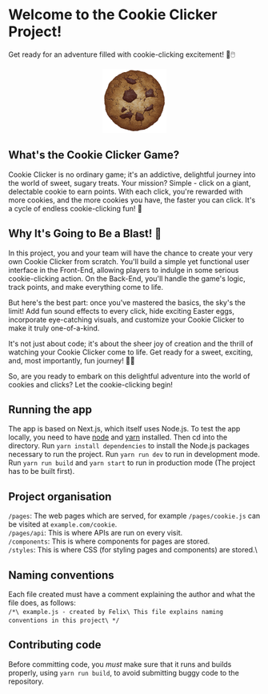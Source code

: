 # Welcome to the Cookie Clicker Project!

Get ready for an adventure filled with cookie-clicking excitement! 🍪🖱️

<div style="text-align: center;">
  <img src="public/perfectCookie.png" width="128">
</div>


## What's the Cookie Clicker Game?

Cookie Clicker is no ordinary game; it's an addictive, delightful journey into the world of sweet, sugary treats. Your mission? Simple - click on a giant, delectable cookie to earn points. With each click, you're rewarded with more cookies, and the more cookies you have, the faster you can click. It's a cycle of endless cookie-clicking fun! 🎉

## Why It's Going to Be a Blast! 🚀

In this project, you and your team will have the chance to create your very own Cookie Clicker from scratch. You'll build a simple yet functional user interface in the Front-End, allowing players to indulge in some serious cookie-clicking action. On the Back-End, you'll handle the game's logic, track points, and make everything come to life.

But here's the best part: once you've mastered the basics, the sky's the limit! Add fun sound effects to every click, hide exciting Easter eggs, incorporate eye-catching visuals, and customize your Cookie Clicker to make it truly one-of-a-kind.

It's not just about code; it's about the sheer joy of creation and the thrill of watching your Cookie Clicker come to life. Get ready for a sweet, exciting, and, most importantly, fun journey! 🍪✨

So, are you ready to embark on this delightful adventure into the world of cookies and clicks? Let the cookie-clicking begin!

## Running the app
The app is based on Next.js, which itself uses Node.js. To test the app locally, you need to have [node](https://nodejs.org/en/download/package-manager) and [yarn](https://classic.yarnpkg.com/lang/en/docs/install/#mac-stable) installed.
Then cd into the directory.
Run `yarn install dependencies` to install the Node.js packages necessary to run the project.
Run `yarn run dev` to run in development mode.
Run `yarn run build` and `yarn start` to run in production mode (The project has to be built first).

## Project organisation
`/pages`: The web pages which are served, for example `/pages/cookie.js` can be visited at `example.com/cookie`.\
`/pages/api`: This is where APIs are run on every visit.\
`/components`: This is where components for pages are stored.\
`/styles`: This is where CSS (for styling pages and components) are stored.\

## Naming conventions
Each file created must have a comment explaining the author and what the file does, as follows: \
`
/*\
example.js - created by Felix\
This file explains naming conventions in this project\
*/
`

## Contributing code

Before committing code, you *must* make sure that it runs and builds properly, using `yarn run build`, to avoid submitting buggy code to the repository.

